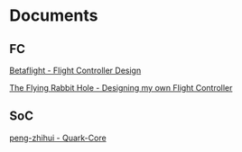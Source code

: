 # Documents

## FC
[Betaflight - Flight Controller Design](https://github.com/betaflight/betaflight/wiki/Flight-Controller-Design)

[The Flying Rabbit Hole - Designing my own Flight Controller](https://www.flying-rabbit-fpv.com/2020/10/06/designing-my-own-flight-controller/?fbclid=IwAR3G5tRZHK859E4WbKeaKs-I-JYhX3yTaklCpML6czNUau5NQpVoJmDWkmg)

## SoC
[peng-zhihui - Quark-Core](https://github.com/peng-zhihui/Project-Quantum)